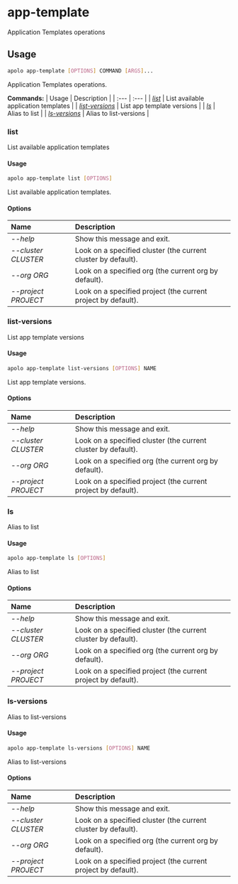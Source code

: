 # app-template

Application Templates operations

## Usage

```bash
apolo app-template [OPTIONS] COMMAND [ARGS]...
```

Application Templates operations.

**Commands:**
| Usage | Description |
| :--- | :--- |
| [_list_](app-template.md#list) | List available application templates |
| [_list-versions_](app-template.md#list-versions) | List app template versions |
| [_ls_](app-template.md#ls) | Alias to list |
| [_ls-versions_](app-template.md#ls-versions) | Alias to list-versions |


### list

List available application templates


#### Usage

```bash
apolo app-template list [OPTIONS]
```

List available application templates.

#### Options

| Name | Description |
| :--- | :--- |
| _--help_ | Show this message and exit. |
| _--cluster CLUSTER_ | Look on a specified cluster \(the current cluster by default\). |
| _--org ORG_ | Look on a specified org \(the current org by default\). |
| _--project PROJECT_ | Look on a specified project \(the current project by default\). |



### list-versions

List app template versions


#### Usage

```bash
apolo app-template list-versions [OPTIONS] NAME
```

List app template versions.

#### Options

| Name | Description |
| :--- | :--- |
| _--help_ | Show this message and exit. |
| _--cluster CLUSTER_ | Look on a specified cluster \(the current cluster by default\). |
| _--org ORG_ | Look on a specified org \(the current org by default\). |
| _--project PROJECT_ | Look on a specified project \(the current project by default\). |



### ls

Alias to list


#### Usage

```bash
apolo app-template ls [OPTIONS]
```

Alias to list

#### Options

| Name | Description |
| :--- | :--- |
| _--help_ | Show this message and exit. |
| _--cluster CLUSTER_ | Look on a specified cluster \(the current cluster by default\). |
| _--org ORG_ | Look on a specified org \(the current org by default\). |
| _--project PROJECT_ | Look on a specified project \(the current project by default\). |



### ls-versions

Alias to list-versions


#### Usage

```bash
apolo app-template ls-versions [OPTIONS] NAME
```

Alias to list-versions

#### Options

| Name | Description |
| :--- | :--- |
| _--help_ | Show this message and exit. |
| _--cluster CLUSTER_ | Look on a specified cluster \(the current cluster by default\). |
| _--org ORG_ | Look on a specified org \(the current org by default\). |
| _--project PROJECT_ | Look on a specified project \(the current project by default\). |


